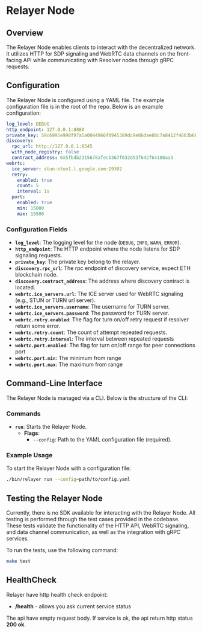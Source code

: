 # Relayer Node

## Overview
The Relayer Node enables clients to interact with the decentralized network. It utilizes HTTP for SDP signaling and WebRTC data channels on the front-facing API while communicating with Resolver nodes through gRPC requests.

## Configuration

The Relayer Node is configured using a YAML file. The example configuration file is in the root of the repo.
Below is an example configuration:

```yaml
log_level: DEBUG
http_endpoint: 127.0.0.1:8880
private_key: 59c6995e998f97a5a0044966f0945389dc9e86dae88c7a8412f4603b6b78690d
discovery:
  rpc_url: http://127.0.0.1:8545
  with_node_registry: false
  contract_address: 0x5fbdb2315678afecb367f032d93f642f64180aa3
webrtc:
  ice_server: stun:stun1.l.google.com:19302
  retry:
    enabled: true
    count: 5
    interval: 1s
  port:
    enabled: true
    min: 15000
    max: 15500
```



### Configuration Fields
- **`log_level`**: The logging level for the node (`DEBUG`, `INFO`, `WARN`, `ERROR`).
- **`http_endpoint`**: The HTTP endpoint where the node listens for SDP signaling requests.
- **`private_key`**: The private key belong to the relayer.
- **`discovery.rpc_url`**:  The rpc endpoint of discovery service, expect ETH blockchain node.
- **`discovery.contract_address`**: The address where discovery contract is located.
- **`webrtc.ice_servers.url`**: The ICE server used for WebRTC signaling (e.g., STUN or TURN url server).
- **`webrtc.ice_servers.username`**: The username for TURN server.
- **`webrtc.ice_servers.password`**: The password for TURN server.
- **`webrtc.retry.enabled`**: The flag for turn on/off retry request if resolver return some error.
- **`webrtc.retry.count`**: The count of attempt repeated requests.
- **`webrtc.retry.interval`**: The interval between repeated requests
- **`webrtc.port.enabled`**: The flag for turn on/off range for peer connections port
- **`webrtc.port.min`**: The minimum from range
- **`webrtc.port.max`**: The maximum from range


## Command-Line Interface

The Relayer Node is managed via a CLI. Below is the structure of the CLI:

### Commands

- **`run`**: Starts the Relayer Node.
  - **Flags**:
    - `--config`: Path to the YAML configuration file (required).

### Example Usage

To start the Relayer Node with a configuration file:

```bash
./bin/relayer run --config=path/to/config.yaml
```

## Testing the Relayer Node

Currently, there is no SDK available for interacting with the Relayer Node. All testing is performed through the test cases provided in the codebase. These tests validate the functionality of the HTTP API, WebRTC signaling, and data channel communication, as well as the integration with gRPC services.

To run the tests, use the following command:

```bash
make test
```


## HealthCheck
Relayer have http health check endpoint:
- **/health** - allows you ask current service status

The api have empty request body. If service is ok, the api return http status **200 ok**.

